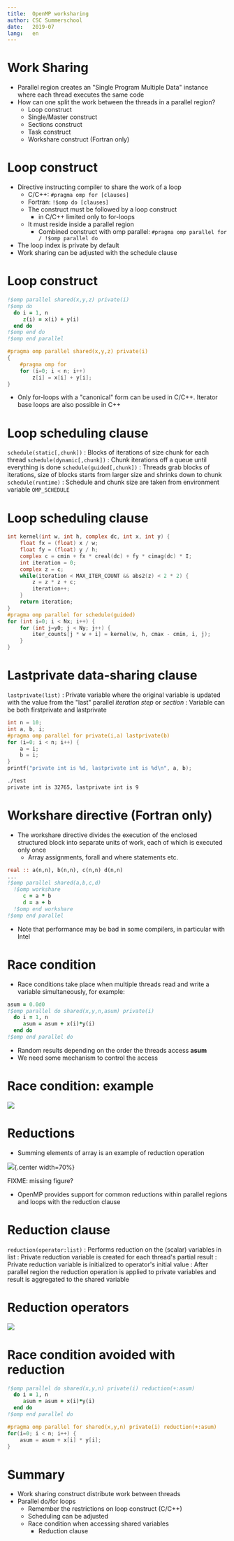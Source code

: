 ```yaml
---
title:  OpenMP worksharing
author: CSC Summerschool
date:   2019-07
lang:   en
---
```



# Work Sharing

- Parallel region creates an "Single Program Multiple Data" instance where
  each thread executes the same code
- How can one split the work between the threads in a parallel region?
    - Loop construct
    - Single/Master construct
    - Sections construct
    - Task construct
    - Workshare construct (Fortran only)


# Loop construct

- Directive instructing compiler to share the work of a loop
    - C/C++:  `#pragma omp for [clauses]`
    - Fortran: `!$omp do [clauses]`
    - The construct must be followed by a loop construct
        - in C/C++ limited only to for-loops
    - It must reside inside a parallel region
        - Combined construct with omp parallel:
          `#pragma omp parallel for / !$omp parallel do`
- The loop index is private by default
- Work sharing can be adjusted with the schedule clause



# Loop construct

```fortran
!$omp parallel shared(x,y,z) private(i)
!$omp do
  do i = 1, n
     z(i) = x(i) + y(i)
  end do
!$omp end do
!$omp end parallel
```

```c
#pragma omp parallel shared(x,y,z) private(i)
{
    #pragma omp for
    for (i=0; i < n; i++)
        z[i] = x[i] + y[i];
}
```
- Only for-loops with a "canonical" form can be used in C/C++. Iterator base
  loops are also possible in C++


# Loop scheduling clause

`schedule(static[,chunk])`
  : Blocks of iterations of size chunk for each thread
`schedule(dynamic[,chunk])`
  : Chunk iterations off a queue until everything is done
`schedule(guided[,chunk])`
  : Threads grab blocks of iterations, size of blocks starts from larger size
    and shrinks down to chunk
`schedule(runtime)`
  : Schedule and chunk size are taken from environment variable
    `OMP_SCHEDULE`


# Loop scheduling clause

```c
int kernel(int w, int h, complex dc, int x, int y) {
    float fx = (float) x / w;
    float fy = (float) y / h;
    complex c = cmin + fx * creal(dc) + fy * cimag(dc) * I;
    int iteration = 0;
    complex z = c;
    while(iteration < MAX_ITER_COUNT && abs2(z) < 2 * 2) {
        z = z * z + c;
        iteration++;
    }
    return iteration;
}
#pragma omp parallel for schedule(guided)
for (int i=0; i < Nx; i++) {
    for (int j=y0; j < Ny; j++) {
        iter_counts[j * w + i] = kernel(w, h, cmax - cmin, i, j);
    }
}
```


# Lastprivate data-sharing clause

`lastprivate(list)`
  : Private variable where the original  variable is updated with the value
    from the "last" parallel _iteration step_ or _section_
  : Variable can be both firstprivate and lastprivate

```c
int n = 10;
int a, b, i;
#pragma omp parallel for private(i,a) lastprivate(b)
for (i=0; i < n; i++) {
	a = i;
	b = i;
}
printf("private int is %d, lastprivate int is %d\n", a, b);
```
```bash
./test
private int is 32765, lastprivate int is 9
```


# Workshare directive (Fortran only)

- The workshare directive divides the execution of the enclosed structured
  block into separate units of work, each of which is executed only once
    - Array assignments, forall and where statements etc.

```fortran
real :: a(n,n), b(n,n), c(n,n) d(n,n)
...
!$omp parallel shared(a,b,c,d)
  !$omp workshare
     c = a * b
     d = a + b
  !$omp end workshare
!$omp end parallel
```

- Note that performance may be bad in some compilers, in particular with Intel


# Race condition

- Race conditions take place when multiple threads read and write a variable
  simultaneously, for example:

```fortran
asum = 0.0d0
!$omp parallel do shared(x,y,n,asum) private(i)
  do i = 1, n
     asum = asum + x(i)*y(i)
  end do
!$omp end parallel do
```

- Random results depending on the order the threads access **asum**
- We need some mechanism to control the access


# Race condition: example

![](img/race-condition.png)


# Reductions

- Summing elements of array is an example of reduction operation

![](img/equation.png){.center width=70%}

FIXME: missing figure?

- OpenMP provides support for common reductions within parallel regions and
  loops with the reduction clause


# Reduction clause

`reduction(operator:list)`
  : Performs reduction on the (scalar) variables in list
  : Private reduction variable is created for each thread's partial result
  : Private reduction variable is initialized to operator's initial value
  : After parallel region the reduction operation is applied to private
    variables and result is aggregated to the shared variable


# Reduction operators

![](img/reduction-operators.png)


# Race condition avoided with reduction

```fortran
!$omp parallel do shared(x,y,n) private(i) reduction(+:asum)
  do i = 1, n
     asum = asum + x(i)*y(i)
  end do
!$omp end parallel do
```
```c
#pragma omp parallel for shared(x,y,n) private(i) reduction(+:asum)
for(i=0; i < n; i++) {
    asum = asum + x[i] * y[i];
}
```


# Summary

- Work sharing construct distribute work between threads
- Parallel do/for loops
    - Remember the restrictions on loop construct (C/C++)
    - Scheduling can be adjusted
    - Race condition when accessing shared variables
        - Reduction clause

